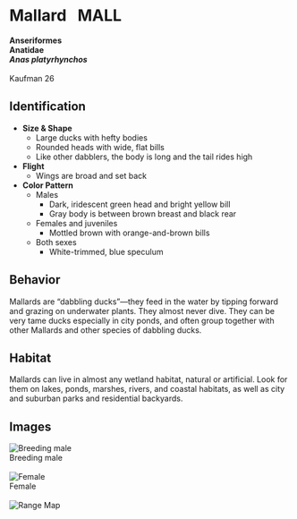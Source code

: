 # Mallard &nbsp; MALL
**Anseriformes**<br>
**Anatidae**<br>
***Anas platyrhynchos***<br><br>
Kaufman 26

## Identification
- **Size & Shape**
  - Large ducks with hefty bodies
  - Rounded heads with wide, flat bills
  - Like other dabblers, the body is long and the tail rides high
- **Flight**
  - Wings are broad and set back
- **Color Pattern**
  - Males
    - Dark, iridescent green head and bright yellow bill
    - Gray body is between brown breast and black rear
  - Females and juveniles
    - Mottled brown with orange-and-brown bills
  - Both sexes
    - White-trimmed, blue speculum

## Behavior
Mallards are “dabbling ducks”—they feed in the water by tipping forward and grazing on underwater plants. They almost never dive. They can be very tame ducks especially in city ponds, and often group together with other Mallards and other species of dabbling ducks.

## Habitat
Mallards can live in almost any wetland habitat, natural or artificial. Look for them on lakes, ponds, marshes, rivers, and coastal habitats, as well as city and suburban parks and residential backyards.

## Images
![Breeding male](https://www.allaboutbirds.org/guide/assets/photo/308743051-480px.jpg)<br>
Breeding male <br><br>
![Female](https://www.allaboutbirds.org/guide/assets/photo/300190601-480px.jpg)<br>
Female <br><br>
![Range Map](https://www.allaboutbirds.org/guide/assets/photo/169626481-1280px.jpg)<br>
